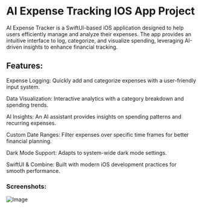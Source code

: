 # AI Expense Tracking IOS App Project

AI Expense Tracker is a SwiftUI-based iOS application designed to help users efficiently manage and analyze their expenses. The app provides an intuitive interface to log, categorize, and visualize spending, leveraging AI-driven insights to enhance financial tracking.

## Features:
Expense Logging: Quickly add and categorize expenses with a user-friendly input system.

Data Visualization: Interactive analytics with a category breakdown and spending trends.

AI Insights: An AI assistant provides insights on spending patterns and recurring expenses.

Custom Date Ranges: Filter expenses over specific time frames for better financial planning.

Dark Mode Support: Adapts to system-wide dark mode settings.

SwiftUI & Combine: Built with modern iOS development practices for smooth performance.

### Screenshots:
![Image](https://github.com/user-attachments/assets/a59542c9-0272-4d79-9942-0f36f08ae691)
